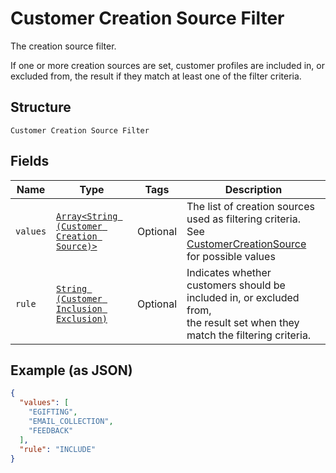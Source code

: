 
# Customer Creation Source Filter

The creation source filter.

If one or more creation sources are set, customer profiles are included in,
or excluded from, the result if they match at least one of the filter criteria.

## Structure

`Customer Creation Source Filter`

## Fields

| Name | Type | Tags | Description |
|  --- | --- | --- | --- |
| `values` | [`Array<String (Customer Creation Source)>`](../../doc/models/customer-creation-source.md) | Optional | The list of creation sources used as filtering criteria.<br>See [CustomerCreationSource](#type-customercreationsource) for possible values |
| `rule` | [`String (Customer Inclusion Exclusion)`](../../doc/models/customer-inclusion-exclusion.md) | Optional | Indicates whether customers should be included in, or excluded from,<br>the result set when they match the filtering criteria. |

## Example (as JSON)

```json
{
  "values": [
    "EGIFTING",
    "EMAIL_COLLECTION",
    "FEEDBACK"
  ],
  "rule": "INCLUDE"
}
```

